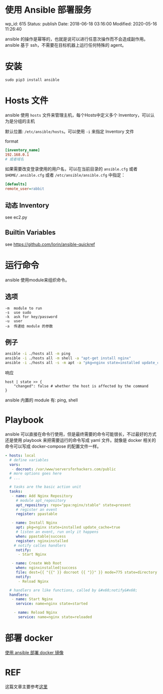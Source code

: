 # 使用 Ansible 部署服务


wp_id: 615
Status: publish
Date: 2018-06-18 03:16:00
Modified: 2020-05-16 11:26:40


ansible 的操作是幂等的，也就是说可以进行任意次操作而不会造成副作用。ansible 基于 ssh，不需要在目标机器上运行任何特殊的 agent。

# 安装

```
sudo pip3 install ansible
```

# Hosts 文件

ansible 使用 `hosts` 文件来管理主机，每个Hosts中定义多个 Inventory，可以认为是分组的主机

默认位置: `/etc/ansible/hosts`。可以使用 `-i` 来指定 Inventory 文件

format

```ini
[inventory_name]
192.168.0.1
# 或者域名
```

如果需要改变登录使用的用户名，可以在当前目录的 `ansible.cfg` 或者 `$HOME/.ansible.cfg` 或者 `/etc/ansible/ansible.cfg` 中指定：

```ini
[defaults]
remote_user=rabbit
```

## 动态 Inventory

see ec2.py

## Builtin Variables

see https://github.com/lorin/ansible-quickref


# 运行命令

ansible 使用module来组织命令。

## 选项

```
-m	module to run
-s	use sudo
-k	ask for key/password
-u 	user
-a	传递给 module 的参数
```

## 例子

```bash
ansible -i ./hosts all -m ping 
ansible -i ./hosts all -m shell -a "apt-get install nginx"
ansible -i ./hosts all -s -m apt -a "pkg=nginx state=installed update_cache=true"
```

响应

```
host | state >> {
    "changed": false # whether the host is affected by the command
}
```

ansible 内置的 module 有: ping, shell


# Playbook

ansible 可以直接在命令行使用，但是最终需要的命令可能很长，不过最好的方式还是使用 playbook 来把需要运行的命令写成 yaml 文件。就像是 docker 相关的命令可以写成 docker-compose 的配置文件一样。

```yaml
- hosts: local
  # define variables
  vars:
   - docroot: /var/www/serversforhackers.com/public
  # more options goes here
  # ...

  # tasks are the basic action unit
  tasks:
   - name: Add Nginx Repository
     # module apt_repository
     apt_repository: repo="ppa:nginx/stable" state=present
     # register an event
     register: ppastable

   - name: Install Nginx
     apt: pkg=nginx state=installed update_cache=true
     # listen an event, run only it happens
     when: ppastable|success
     register: nginxinstalled
    # notify calles handlers
     notify:
      - Start Nginx

   - name: Create Web Root
     when: nginxinstalled|success
     file: dest={{ "{{" }} docroot {{ "}}" }} mode=775 state=directory owner=www-data group=www-data
     notify:
      - Reload Nginx

  # handlers are like functions, called by &#x60;notify&#x60;
  handlers:
   - name: Start Nginx
     service: name=nginx state=started

    - name: Reload Nginx
      service: name=nginx state=reloaded
```

# 部署 docker

[使用 ansible 部署 docker 镜像](http://yifei.me/note/569)

# REF

这篇文章主要参考[这里](https://serversforhackers.com/c/an-ansible2-tutorial)